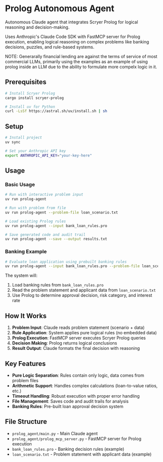 # Prolog Autonomous Agent

Autonomous Claude agent that integrates Scryer Prolog for logical reasoning and decision-making.

Uses Anthropic's Claude Code SDK with FastMCP server for Prolog execution, enabling logical reasoning on complex problems like banking decisions, puzzles, and rule-based systems.

NOTE: Generarally financial lending are against the terms of service of most commercial LLMs, primarily using the examples as an example of using prolog inside an LLM due to the ability to formulate more compelx logic in it.

## Prerequisites

```bash
# Install Scryer Prolog
cargo install scryer-prolog

# Install uv for Python
curl -LsSf https://astral.sh/uv/install.sh | sh
```

## Setup

```bash
# Install project
uv sync

# Set your Anthropic API key
export ANTHROPIC_API_KEY="your-key-here"
```

## Usage

### Basic Usage
```bash
# Run with interactive problem input
uv run prolog-agent

# Run with problem from file
uv run prolog-agent --problem-file loan_scenario.txt

# Load existing Prolog rules
uv run prolog-agent --input bank_loan_rules.pro

# Save generated code and audit trail
uv run prolog-agent --save --output results.txt
```

### Banking Example
```bash
# Evaluate loan application using prebuilt banking rules
uv run prolog-agent --input bank_loan_rules.pro --problem-file loan_scenario.txt
```

The system will:
1. Load banking rules from `bank_loan_rules.pro` 
2. Read the problem statement and applicant data from `loan_scenario.txt`
3. Use Prolog to determine approval decision, risk category, and interest rate

## How It Works

1. **Problem Input**: Claude reads problem statement (scenario + data)
2. **Rule Application**: System applies pure logical rules (no embedded data)
3. **Prolog Execution**: FastMCP server executes Scryer Prolog queries
4. **Decision Making**: Prolog returns logical conclusions
5. **Result Output**: Claude formats the final decision with reasoning

## Key Features

- **Pure Logic Separation**: Rules contain only logic, data comes from problem files
- **Arithmetic Support**: Handles complex calculations (loan-to-value ratios, etc.)
- **Timeout Handling**: Robust execution with proper error handling
- **File Management**: Saves code and audit trails for analysis
- **Banking Rules**: Pre-built loan approval decision system

## File Structure

- `prolog_agent/main.py` - Main Claude agent
- `prolog_agent/prolog_mcp_server.py` - FastMCP server for Prolog execution
- `bank_loan_rules.pro` - Banking decision rules (example)
- `loan_scenario.txt` - Problem statement with applicant data (example) 